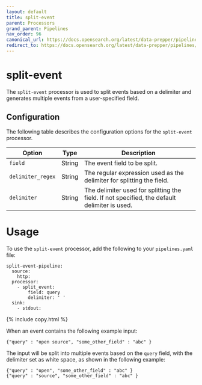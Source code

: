 ```yaml
---
layout: default
title: split-event
parent: Processors
grand_parent: Pipelines
nav_order: 96
canonical_url: https://docs.opensearch.org/latest/data-prepper/pipelines/configuration/processors/split-event/
redirect_to: https://docs.opensearch.org/latest/data-prepper/pipelines/configuration/processors/split-event/
---
```


# split-event

The `split-event` processor is used to split events based on a delimiter and generates multiple events from a user-specified field.

## Configuration

The following table describes the configuration options for the `split-event` processor.

| Option           | Type    | Description                                                                                   |
|------------------|---------|-----------------------------------------------------------------------------------------------|
| `field`          | String  | The event field to be split.                                                           |
| `delimiter_regex`| String  | The regular expression used as the delimiter for splitting the field.                         |
| `delimiter`      | String  | The delimiter used for splitting the field. If not specified, the default delimiter is used.  |

# Usage

To use the `split-event` processor, add the following to your `pipelines.yaml` file:

```
split-event-pipeline:
  source:
    http:
  processor:
    - split_event:
        field: query
        delimiter: ' '    
  sink:
    - stdout:
```
{% include copy.html %}

When an event contains the following example input:

```
{"query" : "open source", "some_other_field" : "abc" }
```

The input will be split into multiple events based on the `query` field, with the delimiter set as white space, as shown in the following example:

```
{"query" : "open", "some_other_field" : "abc" }
{"query" : "source", "some_other_field" : "abc" }
```

